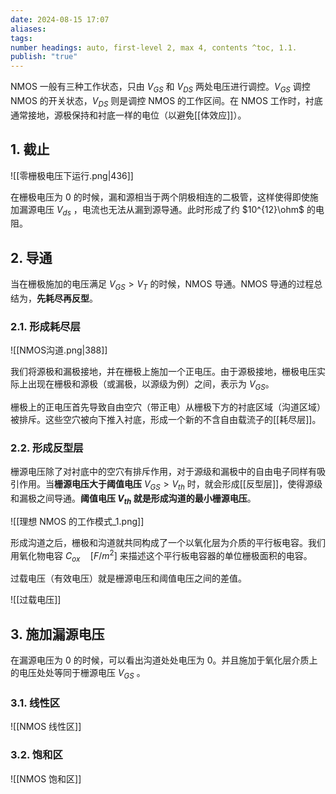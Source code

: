 ```yaml
---
date: 2024-08-15 17:07
aliases: 
tags: 
number headings: auto, first-level 2, max 4, contents ^toc, 1.1.
publish: "true"
---
```

NMOS 一般有三种工作状态，只由 $V_{GS}$ 和 $V_{DS}$ 两处电压进行调控。$V_{GS}$ 调控 NMOS 的开关状态，$V_{DS}$ 则是调控 NMOS 的工作区间。在 NMOS 工作时，衬底通常接地，源极保持和衬底一样的电位（以避免[[体效应]]）。
## 1. 截止

![[零栅极电压下运行.png|436]]

在栅极电压为 0 的时候，漏和源相当于两个阴极相连的二极管，这样使得即使施加漏源电压 $V_{ds}$ ，电流也无法从漏到源导通。此时形成了约 $10^{12}\ohm$ 的电阻。

## 2. 导通

当在栅极施加的电压满足 $V_{GS}>V_{T}$ 的时候，NMOS 导通。NMOS 导通的过程总结为，**先耗尽再反型**。

### 2.1. 形成耗尽层

![[NMOS沟道.png|388]]

我们将源极和漏极接地，并在栅极上施加一个正电压。由于源极接地，栅极电压实际上出现在栅极和源极（或漏极，以源级为例）之间，表示为 $V_{GS}$。

栅极上的正电压首先导致自由空穴（带正电）从栅极下方的衬底区域（沟道区域）被排斥。这些空穴被向下推入衬底，形成一个新的不含自由载流子的[[耗尽层]]。

### 2.2. 形成反型层

栅源电压除了对衬底中的空穴有排斥作用，对于源级和漏极中的自由电子同样有吸引作用。当**栅源电压大于阈值电压** $V_{GS}>V_{th}$ 时，就会形成[[反型层]]，使得源级和漏极之间导通。**阈值电压 $V_{th}$ 就是形成沟道的最小栅源电压**。

![[理想 NMOS 的工作模式_1.png]]

形成沟道之后，栅极和沟道就共同构成了一个以氧化层为介质的平行板电容。我们用氧化物电容 $C_{ox}\quad [F/m^2]$ 来描述这个平行板电容器的单位栅极面积的电容。

过载电压（有效电压）就是栅源电压和阈值电压之间的差值。

![[过载电压]]

## 3. 施加漏源电压

在漏源电压为 0 的时候，可以看出沟道处处电压为 0。并且施加于氧化层介质上的电压处处等同于栅源电压 $V_{GS}$ 。

### 3.1. 线性区

![[NMOS 线性区]]

### 3.2. 饱和区

![[NMOS 饱和区]]
